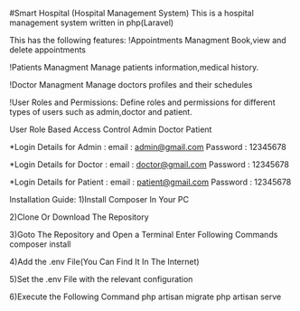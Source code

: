 #Smart Hospital (Hospital Management System)
This is a hospital management system written in php(Laravel)

This has the following features:
!Appointments Managment
Book,view and delete appointments

!Patients Managment
Manage patients information,medical history.

!Doctor Managment
Manage doctors profiles and their schedules

!User Roles and Permissions: 
Define roles and permissions for different types of users such as admin,doctor and patient.


User Role Based Access Control
Admin
Doctor
Patient

*Login Details for Admin :
email : admin@gmail.com 
Password : 12345678

*Login Details for Doctor : 
email : doctor@gmail.com 
Password : 12345678

*Login Details for Patient : 
email : patient@gmail.com 
Password : 12345678

Installation Guide:
1)Install Composer In Your PC

2)Clone Or Download The Repository

3)Goto The Repository and Open a Terminal Enter Following Commands 
    composer install

4)Add the .env File(You Can Find It In The Internet)

5)Set the .env File with the relevant configuration

6)Execute the Following Command
    php artisan migrate
    php artisan serve
